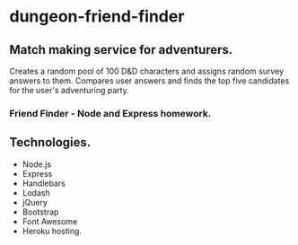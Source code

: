 # dungeon-friend-finder

## Match making service for adventurers.
Creates a random pool of 100 D&D characters and assigns random survey answers to them.  Compares user answers and finds the top five candidates for the user's adventuring party.

### Friend Finder - Node and Express homework.

## Technologies.
* Node.js
* Express
* Handlebars
* Lodash
* jQuery
* Bootstrap
* Font Awesome
* Heroku hosting.


